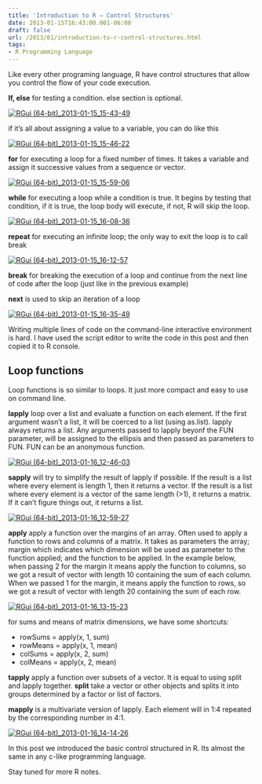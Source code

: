 ```yaml
---
title: 'Introduction to R – Control Structures'
date: 2013-01-15T16:43:00.001-06:00
draft: false
url: /2013/01/introduction-to-r-control-structures.html
tags: 
- R Programming Language
---
```


Like every other programing language, R have control structures that allow you control the flow of your code execution.

**If, else** for testing a condition. else section is optional.

[![RGui (64-bit)_2013-01-15_15-43-49](https://blogger.googleusercontent.com/img/b/R29vZ2xl/AVvXsEiosiARflsNiG8yMUC8DVopcx9BCeYxchc1KkCj4yMvlkI3h-bbyxvsEPY_gDbHLj1VcI2ACehUyj72Ru56Qf964Iq9E28qMDqbK_CGDH7XU8jmLY_8rAvFAPelcIFN6PEF6jfbz5J8ow/?imgmax=800 "RGui (64-bit)_2013-01-15_15-43-49")](https://blogger.googleusercontent.com/img/b/R29vZ2xl/AVvXsEhnyx3LdN10pybDo3WkOmkO4xy9iGHJGxyktALLRPKtOqBMJYGvnRMkQpkDYBeAHqLdrBQOhAT20cE9Yjgx1XL64bxEQRQhSXiyn8VgPVFIWC9c2U3r9HDgLuCb03btauejZPIo7HFocQ/s1600-h/RGui%252520%25252864-bit%252529_2013-01-15_15-43-49%25255B5%25255D.jpg)

if it’s all about assigning a value to a variable, you can do like this

[![RGui (64-bit)_2013-01-15_15-46-22](https://blogger.googleusercontent.com/img/b/R29vZ2xl/AVvXsEg_EbyBaJIRXKrFpknPI3BE8t-m4ILiD39jOcOdPYi6u5ZIafeO1zh7mUjKBOI9AieO08vg5OTyCbyqTlt5JRDQtA2H6QfXLgkaclniB1zGz4WB3RZuMzz7uTOL_ipQcMghdWe2SwdofA/?imgmax=800 "RGui (64-bit)_2013-01-15_15-46-22")](https://blogger.googleusercontent.com/img/b/R29vZ2xl/AVvXsEh_LGjEXwwie9QITS4OAJ49BFhAUfj2_GiMa7rJ06bhIhM2DCRBnfsqKMBQWtRDLrRKGkqbjCLTI7LguKw7GTfDVWeJtQEiK6Q-UUvQdvxajeI6ldxxYvVMaJ7tYkc_BhHeijZXtWkHuQ/s1600-h/RGui%252520%25252864-bit%252529_2013-01-15_15-46-22%25255B4%25255D.jpg)

**for** for executing a loop for a fixed number of times. It takes a variable and assign it successive values from a sequence or vector.

[![RGui (64-bit)_2013-01-15_15-59-06](https://blogger.googleusercontent.com/img/b/R29vZ2xl/AVvXsEiD35pzRTOGmMfh1je2MnF_DxtiJXXmMC1vfLKtuMhbyUvtUjXojkEGjbNg-wAg7zBcY7jWNcbmeKWTEzxGvtMYUWTgbBHEFfYkXI9sbWDmsvA9kxDIFUVxnvAJq_qkAsey2hdLLAoGsQ/?imgmax=800 "RGui (64-bit)_2013-01-15_15-59-06")](https://blogger.googleusercontent.com/img/b/R29vZ2xl/AVvXsEiTkUKqJ7S215kUYkRoORSrPvwM6_s5805YCU6u42js4fJMudGYF2tAdn_3hxTJeCda9PXFNpoIWIJ7Qx6rjkutvfzEjsgoz7HAwRrdFQsahDzzA7kK-VGRE12TcL41Yu8t3LKiChEA3g/s1600-h/RGui%252520%25252864-bit%252529_2013-01-15_15-59-06%25255B4%25255D.jpg)

**while** for executing a loop while a condition is true. It begins by testing that condition, if it is true, the loop body will execute, if not, R will skip the loop.

[![RGui (64-bit)_2013-01-15_16-08-36](https://blogger.googleusercontent.com/img/b/R29vZ2xl/AVvXsEhMpJEw7VFnIWr-rp1QEEUnX_KYSZy_6ZfkI5Zhrga1quzF4JDVMog9KgPoonrXQ7-eok7E_UMGc942djCmtHx1ZYpjrGOXtH3Ioh8JkJRTIoScFqKfhpoeH9bYcKIVL4v7HcYZzCqPhg/?imgmax=800 "RGui (64-bit)_2013-01-15_16-08-36")](https://blogger.googleusercontent.com/img/b/R29vZ2xl/AVvXsEjX6VNewOgf5duySA6VVx9VisBGoGxeggtXx9f5APWNcU87SMf1PcPkznrKQdPgo73E5lrWbxqopxiFWmks6pXFYAEs_EEBnB1HFl20c3_kJLUPmT85mONlQaA27qa9X8ex7xRDNRJRHg/s1600-h/RGui%252520%25252864-bit%252529_2013-01-15_16-08-36%25255B3%25255D.jpg)

**repeat** for executing an infinite loop; the only way to exit the loop is to call break

[![RGui (64-bit)_2013-01-15_16-12-57](https://blogger.googleusercontent.com/img/b/R29vZ2xl/AVvXsEiAyuUMCs5BMsQt7YCNOk-xcc9JbqQLLzNwPKqLqkvSujCFf4apkbZUXuAYcKp9_4drYZl5Pl2yX3ZSU8T56Gs_EYNMcJQ0xo4tpeRcgII2led5-W25YMTdIUD-pbqzTTKr4LwQ9WJPTQ/?imgmax=800 "RGui (64-bit)_2013-01-15_16-12-57")](https://blogger.googleusercontent.com/img/b/R29vZ2xl/AVvXsEhNCcmA8I2Ht6pe3zxAgX5HHqjVerL_fDTm4A3Jkj9LaRafxu0bh1z7_7XdnWVZaL1DFGw_cs7dQrqrIRIaoISKdYojVYIht6QzdWJAG8UxesNMOHjPC6ZEGxq18sJz-_ZwHjBBOzYu2Q/s1600-h/RGui%252520%25252864-bit%252529_2013-01-15_16-12-57%25255B4%25255D.jpg)

**break** for breaking the execution of a loop and continue from the next line of code after the loop (just like in the previous example)

**next** is used to skip an iteration of a loop

[![RGui (64-bit)_2013-01-15_16-35-49](https://blogger.googleusercontent.com/img/b/R29vZ2xl/AVvXsEgrK2ojgE8dX_BcnfxU1v9zIT-XZiqghwqPEuYFuPlpDQFZG8BFIVOfzknUJ5gbfbwYT8L-96TScZO12G6V1S4oSZR0HRJI9ptM8G_INjY7iIG0azoW_4h9qTWDwPsYz1DImCXpInZpEw/?imgmax=800 "RGui (64-bit)_2013-01-15_16-35-49")](https://blogger.googleusercontent.com/img/b/R29vZ2xl/AVvXsEhbxJuUHfAdxNUVSAg8rLCyOYDI0xDTsIWpOMG2czTWkEUEStvpOIPyLeCmh7_saQD_uomaJ6HD97j3fMaauWkjQzciR4ZRFk3WBz9OwOyo1X9SlRDla4ZVUKHMAdahwlhWyAAshqJEZg/s1600-h/RGui%252520%25252864-bit%252529_2013-01-15_16-35-49%25255B3%25255D.jpg)

Writing multiple lines of code on the command-line interactive environment is hard. I have used the script editor to write the code in this post and then copied it to R console.

Loop functions
--------------

Loop functions is so similar to loops. It just more compact and easy to use on command line.

**lapply** loop over a list and evaluate a function on each element. If the first argument wasn’t a list, it will be coerced to a list (using as.list). lapply always returns a list. Any arguments passed to lapply beyonf the FUN parameter, will be assigned to the ellipsis and then passed as parameters to FUN. FUN can be an anonymous function.

[![RGui (64-bit)_2013-01-16_12-46-03](https://blogger.googleusercontent.com/img/b/R29vZ2xl/AVvXsEjfM77BrbiGmFKBcsteAxSNtwN8i1w0C6lbzwqhrvC7TZAYpH3bsvYAQ0-26LtqNp2b77Sp2pR2y51K-WfevSYdvfsjEbQSfcCk00sDO47sWDfz5-14kqS3ruyW0wmcrr0T-o190oS9qQ/?imgmax=800 "RGui (64-bit)_2013-01-16_12-46-03")](https://blogger.googleusercontent.com/img/b/R29vZ2xl/AVvXsEgE5j8un9zw7kVniKHQWcoBjrQmCd6oeIH41-UiOG00xrOYWK4WAdeQQj5W5kaMytqKaLLgO6fuVhdPdcjd1g52_WkwpGpchBtl8TLL6qgATG4H94QkoUNu9RgPQrDudbf0soBDLPrCfA/s1600-h/RGui%252520%25252864-bit%252529_2013-01-16_12-46-03%25255B3%25255D.jpg)

**sapply** will try to simplify the result of lapply if possible. If the result is a list where every element is length 1, then it returns a vector. If the result is a list where every element is a vector of the same length (>1), it returns a matrix. If it can’t figure things out, it returns a list.

[![RGui (64-bit)_2013-01-16_12-59-27](https://blogger.googleusercontent.com/img/b/R29vZ2xl/AVvXsEi4wiZXgatq6ywMO8qm6Kq6mr3S1LiGPalVSxEJ5V_CPVgNOQ6i47JdM1kE2tL5QSK7AV3_HBDcvF5Qz_d_i2co3HOjUKJ1XAAQ5uItH-4Ki0TL5iTUWJly53L9JtsM_wVi62-sxEC26g/?imgmax=800 "RGui (64-bit)_2013-01-16_12-59-27")](https://blogger.googleusercontent.com/img/b/R29vZ2xl/AVvXsEjRhu_qTZ2Hs0-YvXAH5x4o3R9a2beF5-vK2tyi9xMqEQ3dOgmBzg8aWkMD-deIyiBPSGUGYSlCWPIgK6c0aPV9AmJ8aUCIDos9uBFDpVY-2x0fhCxulPYt9Gpt_uf_JZmR1wONV34Isw/s1600-h/RGui%252520%25252864-bit%252529_2013-01-16_12-59-27%25255B3%25255D.jpg)

**apply** apply a function over the margins of an array. Often used to apply a function to rows and columns of a matrix. It takes as parameters the array; margin which indicates which dimension will be used as parameter to the function applied; and the function to be applied. In the example below, when passing 2 for the margin it means apply the function to columns, so we got a result of vector with length 10 containing the sum of each column. When we passed 1 for the margin, it means apply the function to rows, so we got a result of vector with length 20 containing the sum of each row.

[![RGui (64-bit)_2013-01-16_13-15-23](https://blogger.googleusercontent.com/img/b/R29vZ2xl/AVvXsEjHOg1ZHmpYqZ0oFFKuuoqDETSXs2gesfvz1Xjq7II-626kpwvUq9eIOAz2TqwETTbCnRQB7-Rv0lMkuvU-SCA7eMIHo11O3J2GrcGxGOr6zNnMP4Jcm_Tkxm_bnMWPRrLD8oXWB2Swag/?imgmax=800 "RGui (64-bit)_2013-01-16_13-15-23")](https://blogger.googleusercontent.com/img/b/R29vZ2xl/AVvXsEh5aMGmcl7lXkHqa6THW088UhlXTKIWvYgIOy_KHGivKWm9AnHOkGvdriCLqQHA-AHtBT42O38ZPOXRb-t1n9AJFVbHQGQXEwdsemyab6v3pblIsRDkwmQoEsODx3FcdjF7unwBw6qI_Q/s1600-h/RGui%252520%25252864-bit%252529_2013-01-16_13-15-23%25255B4%25255D.jpg)

for sums and means of matrix dimensions, we have some shortcuts:

*   rowSums = apply(x, 1, sum)
*   rowMeans = apply(x, 1, mean)
*   colSums = apply(x, 2, sum)
*   colMeans = apply(x, 2, mean)

**tapply** apply a function over subsets of a vector. It is equal to using split and lapply together. **split** take a vector or other objects and splits it into groups determined by a factor or list of factors.

**mapply** is a multivariate version of lapply. Each element will in 1:4 repeated by the corresponding number in 4:1.

[![RGui (64-bit)_2013-01-16_14-14-26](https://blogger.googleusercontent.com/img/b/R29vZ2xl/AVvXsEg5ClneyC4OkXdfJuhxe0xpaGAmvyQsXVomqU9sL4XhMRa72Vtei1fzPfxShP_VsZfuiHJBPicP_5lf7kBvHMaWapq9a3jrbAVqhooil1VA_jEuhnfWrdTUGoHUnhRcjqKoTXCdspCRRw/?imgmax=800 "RGui (64-bit)_2013-01-16_14-14-26")](https://blogger.googleusercontent.com/img/b/R29vZ2xl/AVvXsEjvBzEMX4K0dkSPSdZJ3jnqNdyeQtE_Yz3EJj2pFH0xIvKHnpSnQWToeZzj3AjGVVtzF_kVHAcZYGGVJUs-yVzYXZOGSYQJ3nMNVMsCUMDSmw1glBoEQbuVe3RW9aJ_Hi1umMzoB1DRJg/s1600-h/RGui%252520%25252864-bit%252529_2013-01-16_14-14-26%25255B4%25255D.jpg)

In this post we introduced the basic control structured in R. Its almost the same in any c-like programming language.

Stay tuned for more R notes.
